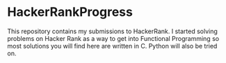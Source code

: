# HackerRankProgress
This repository contains my submissions to HackerRank.
I started solving problems on Hacker Rank as a way to get into Functional Programming so most solutions you will find here are written in C.
Python will also be tried on.
